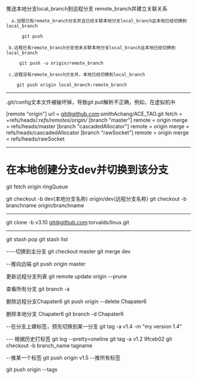 推送本地分支local_branch到远程分支 remote_branch并建立关联关系

      a.远程已有remote_branch分支并且已经关联本地分支local_branch且本地已经切换到local_branch

          git push

     b.远程已有remote_branch分支但未关联本地分支local_branch且本地已经切换到local_branch

         git push -u origin/remote_branch

     c.远程没有remote_branch分支并，本地已经切换到local_branch

        git push origin local_branch:remote_branch

---
.git/config文本文件被破坏掉，导致git pull解析不正确，例如，在虚拟机中

[remote "origin"]
        url = git@github.com:smithAchang/ACE_TAO.git
        fetch = +refs/heads/*:refs/remotes/origin/*
[branch "master"]
        remote = origin
        merge = refs/heads/master
[branch "cascadedAllocator"]
        remote = origin
        merge = refs/heads/cascadedAllocator
[branch "rawSocket"]
        remote = origin
        merge = refs/heads/rawSocket

---
# 在本地创建分支dev并切换到该分支
git fetch origin ringQueue


git checkout -b dev(本地分支名称) origin/dev(远程分支名称)
git checkout -b branchname origin/branchname

-----

git clone -b v3.10 git@github.com:torvalds/linux.git

-----
git stash pop
git stash list

----切换到主分支
git checkout master
git  merge dev

--推向远端
git push origin master

更新远程分支列表
git remote update origin --prune

查看所有分支
git branch -a

删除远程分支Chapater6
git push origin --delete Chapater6

删除本地分支 Chapater6
git branch -d  Chapater6

--在分支上建标签，预先切换到某一分支
git tag -a v1.4 -m "my version 1.4"

--- 根据历史打标签
git log --pretty=oneline
git tag -a v1.2 9fceb02
git checkout -b branch_name tagname


--推某一个标签
git push origin v1.5
--推所有标签

git push origin --tags
